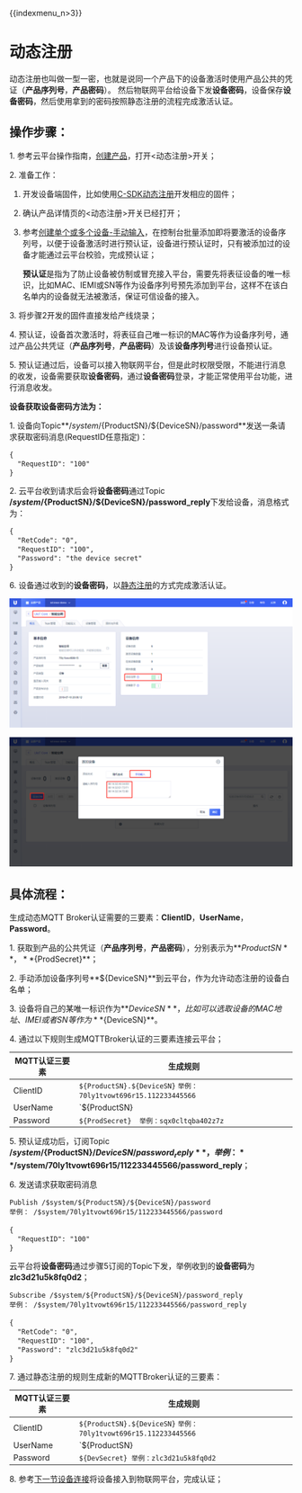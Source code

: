 {{indexmenu_n>3}}

# 动态注册

动态注册也叫做一型一密，也就是说同一个产品下的设备激活时使用产品公共的凭证（**产品序列号**，**产品密码**）。 然后物联网平台给设备下发**设备密码**，设备保存**设备密码**，然后使用拿到的密码按照静态注册的流程完成激活认证。      

## 操作步骤：

1\. 参考云平台操作指南，[创建产品](../../console_guide/product_device/create_products)，打开<动态注册>开关；

2\. 准备工作：

   1. 开发设备端固件，比如使用[C-SDK动态注册](../device_develop_guide/c_sdk_example/mqttinterface#动态认证)开发相应的固件；

   2. 确认产品详情页的<动态注册>开关已经打开；

   3. 参考[创建单个或多个设备-手动输入](../../console_guide/product_device/create_devcies#创建单个或多个设备)，在控制台批量添加即将要激活的设备序列号，以便于设备激活时进行预认证，设备进行预认证时，只有被添加过的设备才能通过云平台校验，完成预认证；

      **预认证**是指为了防止设备被仿制或冒充接入平台，需要先将表征设备的唯一标识，比如MAC、IEMI或SN等作为设备序列号预先添加到平台，这样不在该白名单内的设备就无法被激活，保证可信设备的接入。

3\. 将步骤2开发的固件直接发给产线烧录；

4\. 预认证，设备首次激活时，将表征自己唯一标识的MAC等作为设备序列号，通过产品公共凭证（**产品序列号**，**产品密码**）及该**设备序列号**进行设备预认证。

5\. 预认证通过后，设备可以接入物联网平台，但是此时权限受限，不能进行消息的收发，设备需要获取**设备密码**，通过**设备密码**登录，才能正常使用平台功能，进行消息收发。

**设备获取设备密码方法为：**

1\. 设备向Topic**/$system/${ProductSN}/${DeviceSN}/password**发送一条请求获取密码消息(RequestID任意指定)：

```
{
  "RequestID": "100"
}
```

2\. 云平台收到请求后会将**设备密码**通过Topic **/$system/${ProductSN}/${DeviceSN}/password\_reply**下发给设备，消息格式为：

```
{
  "RetCode": "0", 
  "RequestID": "100",
  "Password": "the device secret"
}
```

6\. 设备通过收到的**设备密码**，以[静态注册](../device_develop_guide/authenticate_devices/unique-certificate-per-device_authentication)的方式完成激活认证。



![动态注册](../../images/动态注册.png)

![](../../images/手动生成.png)

## 具体流程：

生成动态MQTT Broker认证需要的三要素：**ClientID**，**UserName**，**Password**。

1\. 获取到产品的公共凭证（**产品序列号**，**产品密码**），分别表示为**${ProductSN}**，**${ProdSecret}**；

2\. 手动添加设备序列号**${DeviceSN}**到云平台，作为允许动态注册的设备白名单；

3\. 设备将自己的某唯一标识作为**${DeviceSN}**，比如可以选取设备的MAC地址、IMEI或者SN等作为**${DeviceSN}**。

4\. 通过以下规则生成MQTTBroker认证的三要素连接云平台；

|MQTT认证三要素| 生成规则|
|---|---|
|ClientID | `${ProductSN}.${DeviceSN}` `举例：70ly1tvowt696r15.112233445566`|
|UserName | `${ProductSN}|${DeviceSN}|${authmode}`  `举例：70ly1tvowt696r15|112233445566|2` `authmode: 1 表示静态注册；2表示动态注册`|
|Password | `${ProdSecret}  举例：sqx0cltqba402z7z`|

5\. 预认证成功后，订阅Topic **/$system/${ProductSN}/${DeviceSN}/password_reply**，举例：**/$system/70ly1tvowt696r15/112233445566/password_reply**；

6\. 发送请求获取密码消息

```
Publish /$system/${ProductSN}/${DeviceSN}/password
举例： /$system/70ly1tvowt696r15/112233445566/password

{
  "RequestID": "100"
}
```

云平台将**设备密码**通过步骤5订阅的Topic下发，举例收到的**设备密码**为**zlc3d21u5k8fq0d2**；

```
Subscribe /$system/${ProductSN}/${DeviceSN}/password_reply
举例： /$system/70ly1tvowt696r15/112233445566/password_reply

{
  "RetCode": "0", 
  "RequestID": "100",
  "Password": "zlc3d21u5k8fq0d2"
}
```

7\. 通过静态注册的规则生成新的MQTTBroker认证的三要素：

|MQTT认证三要素|生成规则|
|---|---|
|ClientID | `${ProductSN}.${DeviceSN}` `举例：70ly1tvowt696r15.112233445566`|
|UserName | `${ProductSN}|${DeviceSN}|${authmode}` `70ly1tvowt696r15|112233445566|1` `authmode: 1 表示静态注册；2表示动态注册`|
|Password | `${DevSecret} 举例：zlc3d21u5k8fq0d2`|

8\. 参考[下一节设备连接](../device_develop_guide/connecting_devices)将设备接入到物联网平台，完成认证；
